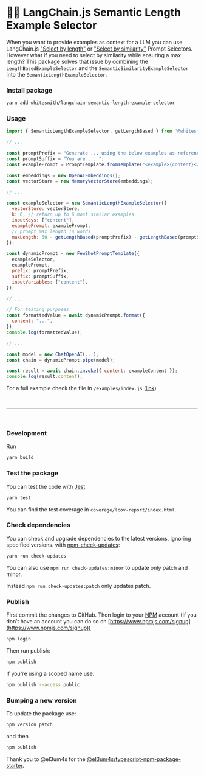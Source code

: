 # 🦜️🔗 LangChain.js Semantic Length Example Selector
When you want to provide examples as context for a LLM you can use LangChain.js ["Select by length"](https://js.langchain.com/docs/modules/model_io/prompts/example_selectors/length_based) or ["Select by similarity"](https://js.langchain.com/docs/modules/model_io/prompts/example_selectors/similarity) Prompt Selectors. However what if you need to select by similarity while ensuring a max length? This package solves that issue by combining the `LengthBasedExampleSelector` and the `SemanticSimilarityExampleSelector` into the `SemanticLengthExampleSelector`.

### Install package

```bash
yarn add whitesmith/langchain-semantic-length-example-selector
```

### Usage

```js
import { SemanticLengthExampleSelector, getLengthBased } from '@whitesmith/langchain-semantic-length-example-selector';

// ...

const promptPrefix = "Generate ... using the below examples as reference:";
const promptSuffix = "You are ... ";
const examplePrompt = PromptTemplate.fromTemplate("<example>{content}</example>");

const embeddings = new OpenAIEmbeddings();
const vectorStore = new MemoryVectorStore(embeddings);

// ...

const exampleSelector = new SemanticLengthExampleSelector({
  vectorStore: vectorStore,
  k: 6, // return up to 6 most similar examples
  inputKeys: ["content"],
  examplePrompt: examplePrompt,
  // prompt max length in words
  maxLength: 50 - getLengthBased(promptPrefix) - getLengthBased(promptSuffix)
});

const dynamicPrompt = new FewShotPromptTemplate({
  exampleSelector,
  examplePrompt,
  prefix: promptPrefix,
  suffix: promptSuffix,
  inputVariables: ["content"],
});

// ...

// For testing purposes
const formattedValue = await dynamicPrompt.format({
  content: "...",
});
console.log(formattedValue);

// ...

const model = new ChatOpenAI(...);
const chain = dynamicPrompt.pipe(model);

const result = await chain.invoke({ content: exampleContent });
console.log(result.content);
```

For a full example check the file in `/examples/index.js` ([link](https://github.com/whitesmith/langchain-semantic-length-example-selector/blob/main/examples/index.js))

<br/>

---

<br/>

### Development

Run

```bash
yarn build
```

### Test the package

You can test the code with [Jest](https://jestjs.io/)

```bash
yarn test
```

You can find the test coverage in `coverage/lcov-report/index.html`.

### Check dependencies

You can check and upgrade dependencies to the latest versions, ignoring specified versions. with [npm-check-updates](https://www.npmjs.com/package/npm-check-updates):

```bash
yarn run check-updates
```

You can also use `npm run check-updates:minor` to update only patch and minor.

Instead `npm run check-updates:patch` only updates patch.

### Publish

First commit the changes to GitHub. Then login to your [NPM](https://www.npmjs.com) account (If you don’t have an account you can do so on [https://www.npmjs.com/signup](https://www.npmjs.com/signup))

```bash
npm login
```

Then run publish:

```bash
npm publish
```

If you're using a scoped name use:

```bash
npm publish --access public
```

### Bumping a new version

To update the package use:

```bash
npm version patch
```

and then

```bash
npm publish
```


Thank you to @el3um4s for the [@el3um4s/typescript-npm-package-starter](https://www.npmjs.com/package/@el3um4s/typescript-npm-package-starter).
